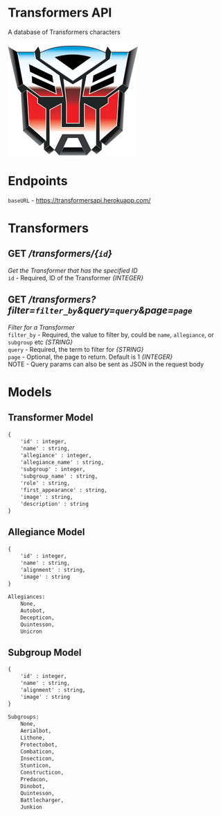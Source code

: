 # Transformers API
A database of Transformers characters

![Transformers](logo.png)

# Endpoints
`baseURL` - https://transformersapi.herokuapp.com/

# Transformers

## **GET** */transformers/{`id`}* <br>
*Get the Transformer that has the specified ID* <br>
`id` - Required, ID of the Transformer *{INTEGER}*

## **GET** */transformers?filter=`filter_by`&query=`query`&page=`page`* <br>
*Filter for a Transformer* <br>
`filter_by` - Required, the value to filter by, could be `name`, `allegiance`, or `subgroup` etc *{STRING}* <br>
`query` - Required, the term to filter for *{STRING}* <br>
`page` - Optional, the page to return. Default is 1 *{INTEGER}* <br>
NOTE - Query params can also be sent as JSON in the request body

# Models

## Transformer Model

```
{
	'id' : integer,
	'name' : string,
	'allegiance' : integer,
	'allegiance_name' : string,
	'subgroup' : integer,
	'subgroup_name' : string,
	'role' : string,
	'first_appearance' : string,
	'image' : string,
	'description' : string
}
```

## Allegiance Model
```
{
	'id' : integer,
	'name' : string,
	'alignment' : string,
	'image' : string
}
```
```
Allegiances: 
	None, 
	Autobot, 
	Decepticon, 
	Quintesson, 
	Unicron
```
## Subgroup Model
```
{
	'id' : integer,
	'name' : string,
	'alignment' : string,
	'image' : string
}
```
```
Subgroups:
	None,
	Aerialbot,
	Lithone,
	Protectobot,
	Combaticon,
	Insecticon,
	Stunticon,
	Constructicon,
	Predacon,
	Dinobot,
	Quintesson,
	Battlecharger,
	Junkion
```
